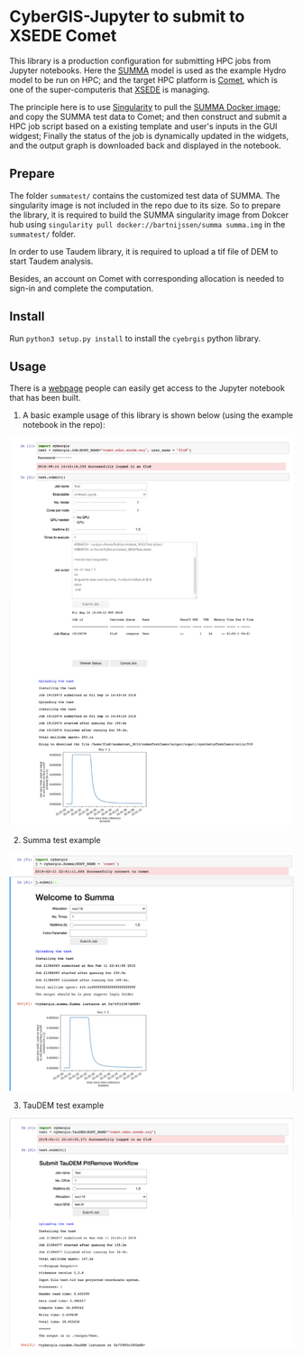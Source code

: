 CyberGIS-Jupyter to submit to XSEDE Comet
=======================

This library is a production configuration for submitting HPC jobs from Jupyter notebooks. Here the [SUMMA](https://ncar.github.io/hydrology/models/SUMMA) model is used as the example Hydro model to be run on HPC; and the target HPC platform is [Comet](https://portal.xsede.org/sdsc-comet), which is one of the super-computeris that [XSEDE](https://www.xsede.org/) is managing.

The principle here is to use [Singularity](https://singularity.lbl.gov/) to pull the [SUMMA Docker image](https://hub.docker.com/r/bartnijssen/summa/tags/); and copy the SUMMA test data to Comet; and then construct and submit a HPC job script based on a existing template and user's inputs in the GUI widgest; Finally the status of the job is dynamically updated in the widgets, and the output graph is downloaded back and displayed in the notebook.

## Prepare

The folder `summatest/` contains the customized test data of SUMMA. The singularity image is not included in the repo due to its size. So to prepare the library, it is required to build the SUMMA singularity image from Dokcer hub using `singularity pull docker://bartnijssen/summa summa.img` in the `summatest/` folder.

In order to use Taudem library, it is required to upload a tif file of DEM to start Taudem analysis.

Besides, an account on Comet with corresponding allocation is needed to sign-in and complete the computation.

## Install

Run `python3 setup.py install` to install the `cyebrgis` python library.

## Usage

There is a [webpage](https://hsjupyter.cigi.illinois.edu:8000/hub/login) people can easily get access to the Jupyter notebook that has been built.

1. A basic example usage of this library is shown below (using the example notebook in the repo):

![](Usage.jpg)

2. Summa test example

![](summa_usage.jpg)

3. TauDEM test example

![](Taudem_usage.jpg)
